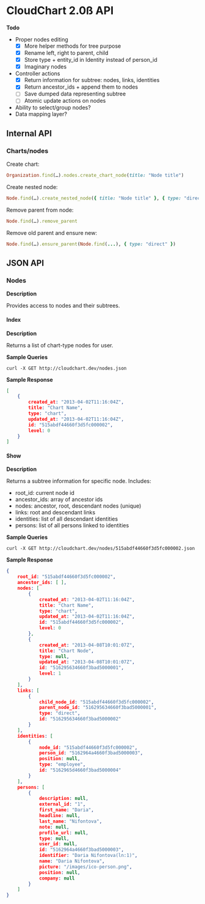 # CloudChart 2.0ß API

**Todo**

- Proper nodes editing
	- [x] More helper methods for tree purpose
	- [x] Rename left, right to parent, child
	- [x] Store type + entity_id in Identity instead of person_id
	- [x] Imaginary nodes
- Controller actions
	- [x] Return information for subtree: nodes, links, identities
	- [x] Return ancestor_ids + append them to nodes
	- [ ] Save dumped data representing subtree
	- [ ] Atomic update actions on nodes
- Ability to select/group nodes?
- Data mapping layer?

## Internal API

### Charts/nodes

Create chart:

```ruby
Organization.find(…).nodes.create_chart_node(title: "Node title")
```

Create nested node:

```ruby
Node.find(…).create_nested_node({ title: "Node title" }, { type: "direct" })
```

Remove parent from node:

```ruby
Node.find(…).remove_parent
```

Remove old parent and ensure new:

```ruby
Node.find(…).ensure_parent(Node.find(...), { type: "direct" })
```


## JSON API

### Nodes

**Description**

Provides access to nodes and their subtrees.

#### Index

**Description**

Returns a list of chart-type nodes for user.

**Sample Queries**

```
curl -X GET http://cloudchart.dev/nodes.json
```

**Sample Response**

```json
[
    {
		created_at: "2013-04-02T11:16:04Z",
		title: "Chart Name",
		type: "chart",
		updated_at: "2013-04-02T11:16:04Z",
		id: "515abdf44660f3d5fc000002",
		level: 0
	}
]
```

#### Show

**Description**

Returns a subtree information for specific node. Includes:

- root_id: current node id
- ancestor_ids: array of ancestor ids
- nodes: ancestor, root, descendant nodes (unique)
- links: root and descendant links
- identities: list of all descendant identities
- persons: list of all persons linked to identities

**Sample Queries**

```
curl -X GET http://cloudchart.dev/nodes/515abdf44660f3d5fc000002.json
```

**Sample Response**

```json
{
	root_id: "515abdf44660f3d5fc000002",
	ancestor_ids: [ ],
	nodes: [
		{
			created_at: "2013-04-02T11:16:04Z",
			title: "Chart Name",
			type: "chart",
			updated_at: "2013-04-02T11:16:04Z",
			id: "515abdf44660f3d5fc000002",
			level: 0
		},
		{
			created_at: "2013-04-08T10:01:07Z",
			title: "Chart Node",
			type: null,
			updated_at: "2013-04-08T10:01:07Z",
			id: "516295634660f3bad5000001",
			level: 1
		}
	],
	links: [
		{
			child_node_id: "515abdf44660f3d5fc000002",
			parent_node_id: "516295634660f3bad5000001",
			type: "direct",
			id: "516295634660f3bad5000002"
		}
	],
	identities: [
		{
			node_id: "515abdf44660f3d5fc000002",
			person_id: "5162964a4660f3bad5000003",
			position: null,
			type: "employee",
			id: "5162965d4660f3bad5000004"
		}
	],
	persons: [
		{
			description: null,
			external_id: "1",
			first_name: "Daria",
			headline: null,
			last_name: "Nifontova",
			note: null,
			profile_url: null,
			type: null,
			user_id: null,
			id: "5162964a4660f3bad5000003",
			identifier: "Daria Nifontova(ln:1)",
			name: "Daria Nifontova",
			picture: "/images/ico-person.png",
			position: null,
			company: null
		}
	]
}
```
